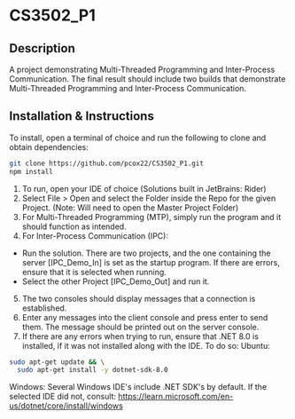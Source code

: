 # CS3502_P1

## Description
A project demonstrating Multi-Threaded Programming and Inter-Process Communication. The final result should include two builds that demonstrate Multi-Threaded Programming and Inter-Process Communication.

## Installation & Instructions
To install, open a terminal of choice and run the following to clone and obtain dependencies:
```bash
git clone https://github.com/pcox22/CS3502_P1.git
npm install
```

1. To run, open your IDE of choice (Solutions built in JetBrains: Rider)
2. Select File > Open and select the Folder inside the Repo for the given Project. (Note: Will need to open the Master Project Folder)
3. For Multi-Threaded Programming (MTP), simply run the program and it should function as intended.
4. For Inter-Process Communication (IPC):
  - Run the solution. There are two projects, and the one containing the server [IPC_Demo_In] is set as the startup program. If there are errors, ensure that it is selected when running.
  - Select the other Project [IPC_Demo_Out] and run it.
5. The two consoles should display messages that a connection is established.
6. Enter any messages into the client console and press enter to send them. The message should be printed out on the server console.
7. If there are any errors when trying to run, ensure that .NET 8.0 is installed, if it was not installed along with the IDE. To do so:
  Ubuntu:
```bash
sudo apt-get update && \
  sudo apt-get install -y dotnet-sdk-8.0
```
  Windows: Several Windows IDE's include .NET SDK's by default. If the selected IDE did not, consult: https://learn.microsoft.com/en-us/dotnet/core/install/windows

